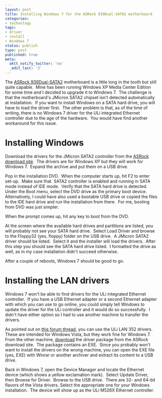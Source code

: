 ```yaml
---
layout: post
title: Installing Windows 7 for the ASRock 939Dual-SATA2 motherboard
categories:
- technology
tags:
- driver
- install
- Windows 7
status: publish
type: post
published: true
meta:
  aktt_notify_twitter: 'no'
  _edit_last: '3'
---
```

The <a href="http://www.asrock.com/mb/overview.asp?Model=939Dual-SATA2">ASRock 939Dual-SATA2</a> motherboard is a little long in the tooth but still quite capable.  Mine has been running Windows XP Media Center Edition for some time and I decided to upgrade it to Windows 7.  The challenge is that the motherboard's JMicron SATA2 chipset isn't detected automatically at installation.  If you want to install Windows on a SATA hard drive, you will have to load the driver first.  The other problem is that, as of the time of writing, there is no Windows 7 driver for the ULi integrated Ethernet controller due to the age of the hardware.  You would have find another workaround for this issue.
# Installing Windows
Download the drivers for the JMicron SATA2 controller from the <a href="http://www.ASRock.com/mb/download.asp?Model=939Dual-SATA2&amp;o=XP">ASRock download site</a>.  The drivers are for Windows XP but they will work for Windows 7.  Expand the archive and put them on a USB drive.

Pop in the installation DVD.  When the computer starts up, hit F2 to enter set-up.  Make sure that  SATA2 controller is enabled and running in SATA mode instead of IDE mode.  Verify that the SATA hard drive is detected.  Under the Boot menu, select the DVD drive as the primary boot device.  Alternatively, I could have also used a bootable USB drive or copied the files to the IDE hard drive and run the installation from there.  For me, booting from DVD was just simpler.

When the prompt comes up, hit any key to boot from the DVD.

At the screen where the available hard drives and partitions are listed, you will probably not see your SATA hard drive.  Select Load Driver and browse to the Floppy32 (yes, floppy) folder on the USB drive.  A JMicron SATA2 driver should be listed.  Select it and the installer will load the drivers.  After this step you should see the SATA hard drive listed.  I formatted the drive as well, as in my case installation didn't succeed otherwise.

After a couple of reboots, Windows 7 should be good to go.
# Installing the LAN drivers
Windows 7 won't be able to find drivers for the ULi integrated Ethernet controller.  If you have a USB Ethernet adapter or a second Ethernet adapter with which you can use to go online, you could simply tell Windows to update the driver for the ULi controller and it would do so successfully.  I didn't have either option so I had to use another machine to transfer the drivers.

As pointed out on <a href="http://social.technet.microsoft.com/Forums/en/w7itproinstall/thread/865bdb49-3b6a-461c-8aa2-166 586c457c3">this forum thread</a>, you can use the ULi LAN 352 drivers.  These are intended for Windows Vista, but they work fine for Windows 7.  From the other machine, <a href="ftp://download.asrock.com/drivers/ULi/LAN/Lan(352).zip">download</a> the driver package from the ASRock download site.  The package contains an EXE.  Since you probably won't want to install the drivers on the wrong machine, you can open the EXE file (yes, EXE) with Winrar or another archiver and extract its content to a USB drive.

Back in Windows 7, open the Device Manager and locate the Ethernet device (which shows a yellow exclamation mark).  Select Update Driver, then Browse for Driver.  Browse to the USB drive.  There are 32- and 64-bit flavors of the Vista drivers. Select the appropriate one for your Windows installation.  The device will show up as the ULi M526X Ethernet controller.
